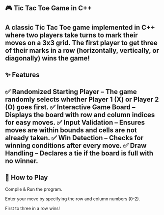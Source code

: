 ## 🎮 Tic Tac Toe Game in C++

A classic Tic Tac Toe game implemented in C++ where two players take turns to mark their moves on a 3x3 grid. The first player to get three of their marks in a row (horizontally, vertically, or diagonally) wins the game!
-----

## ✨ Features

✅ Randomized Starting Player – The game randomly selects whether Player 1 (X) or Player 2 (O) goes first.
✅ Interactive Game Board – Displays the board with row and column indices for easy moves.
✅ Input Validation – Ensures moves are within bounds and cells are not already taken.
✅ Win Detection – Checks for winning conditions after every move.
✅ Draw Handling – Declares a tie if the board is full with no winner.
----

## 🚀 How to Play
Compile & Run the program.

Enter your move by specifying the row and column numbers (0-2).

First to three in a row wins!
